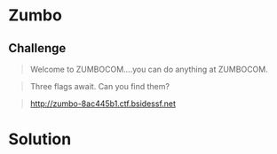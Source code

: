 # Zumbo

## Challenge

> Welcome to ZUMBOCOM....you can do anything at ZUMBOCOM.

> Three flags await. Can you find them?

> http://zumbo-8ac445b1.ctf.bsidessf.net

# Solution
